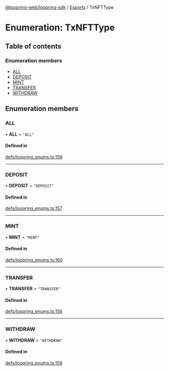 [@loopring-web/loopring-sdk](../README.md) / [Exports](../modules.md) / TxNFTType

# Enumeration: TxNFTType

## Table of contents

### Enumeration members

- [ALL](TxNFTType.md#all)
- [DEPOSIT](TxNFTType.md#deposit)
- [MINT](TxNFTType.md#mint)
- [TRANSFER](TxNFTType.md#transfer)
- [WITHDRAW](TxNFTType.md#withdraw)

## Enumeration members

### ALL

• **ALL** = `"ALL"`

#### Defined in

[defs/loopring_enums.ts:159](https://github.com/Loopring/loopring_sdk/blob/24fdf4c/src/defs/loopring_enums.ts#L159)

___

### DEPOSIT

• **DEPOSIT** = `"DEPOSIT"`

#### Defined in

[defs/loopring_enums.ts:157](https://github.com/Loopring/loopring_sdk/blob/24fdf4c/src/defs/loopring_enums.ts#L157)

___

### MINT

• **MINT** = `"MINT"`

#### Defined in

[defs/loopring_enums.ts:160](https://github.com/Loopring/loopring_sdk/blob/24fdf4c/src/defs/loopring_enums.ts#L160)

___

### TRANSFER

• **TRANSFER** = `"TRANSFER"`

#### Defined in

[defs/loopring_enums.ts:156](https://github.com/Loopring/loopring_sdk/blob/24fdf4c/src/defs/loopring_enums.ts#L156)

___

### WITHDRAW

• **WITHDRAW** = `"WITHDRAW"`

#### Defined in

[defs/loopring_enums.ts:158](https://github.com/Loopring/loopring_sdk/blob/24fdf4c/src/defs/loopring_enums.ts#L158)
